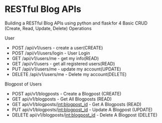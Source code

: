 # RESTful Blog APIs

Building a RESTful Blog APIs using python and flask for 4 Basic CRUD (Create, Read, Update, Delete) Operations

User
- POST /api/v1/users - create a user(CREATE)
- POST /api/v1/users/login - User Login
- GET /api/v1/users/me - get my info(READ)
- GET /api/v1/users - get all registered users(READ)
- PUT /api/v1/users/me - update my account(UPDATE)
- DELETE /api/v1/users/me - Delete my account(DELETE)

Blogpost of Users
- POST api/v1/blogposts - Create a Blogpost (CREATE)
- GET api/v1/blogposts - Get All Blogposts (READ)
- GET api/v1/blogposts/<int:blogpost_id> - Get A Blogposts (READ)
- PUT api/v1/blogposts/<int:blogpost_id> - Update A Blogpost (UPDATE)
- DELETE api/v1/blogposts/<int:blogpost_id> - Delete A Blogpost (DELETE)
